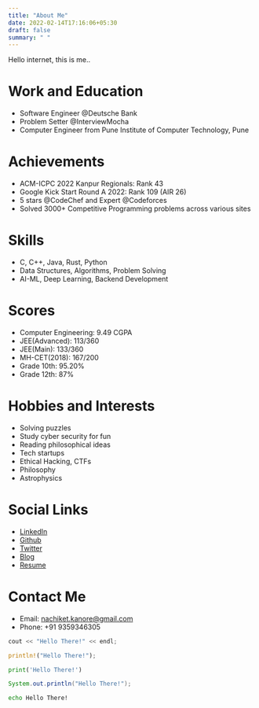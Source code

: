 ```yaml
---
title: "About Me"
date: 2022-02-14T17:16:06+05:30
draft: false
summary: " "
---
```


Hello internet, this is me..
# Work and Education
- Software Engineer @Deutsche Bank
- Problem Setter @InterviewMocha
- Computer Engineer from Pune Institute of Computer Technology, Pune

# Achievements
- ACM-ICPC 2022 Kanpur Regionals: Rank 43
- Google Kick Start Round A 2022: Rank 109 (AIR 26)
- 5 stars @CodeChef and Expert @Codeforces
- Solved 3000+ Competitive Programming problems across various sites

# Skills
- C, C++, Java, Rust, Python
- Data Structures, Algorithms, Problem Solving
- AI-ML, Deep Learning, Backend Development

# Scores
- Computer Engineering: 9.49 CGPA
- JEE(Advanced): 113/360
- JEE(Main): 133/360
- MH-CET(2018): 167/200
- Grade 10th: 95.20%
- Grade 12th: 87%

# Hobbies and Interests
- Solving puzzles
- Study cyber security for fun
- Reading philosophical ideas
- Tech startups
- Ethical Hacking, CTFs
- Philosophy
- Astrophysics

# Social Links
- [LinkedIn](https://www.linkedin.com/in/nachiketkanore/)
- [Github](https://github.com/nachiketkanore/)
- [Twitter](https://twitter.com/nachiket_kanore)
- [Blog](https://nachiketkanore.github.io/blog/)
- [Resume](https://drive.google.com/file/d/1-h1VXF1ZEMncBDiMZWo-pHF6SSQa5oWw/view?usp=sharing)

# Contact Me
- Email: nachiket.kanore@gmail.com
- Phone: +91 9359346305

```cpp
cout << "Hello There!" << endl;
```

```rust
println!("Hello There!");
```

```python
print('Hello There!')
```

```java
System.out.println("Hello There!");
```

```bash
echo Hello There!
```

